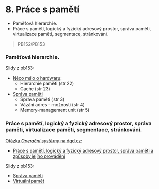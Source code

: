 # 8. Práce s pamětí

* Paměťová hierarchie.
* Práce s pamětí, logický a fyzický adresový prostor, správa paměti, virtualizace paměti, segmentace, stránkování.

> PB152/PB153

### Paměťová hierarchie.

Slidy z pb153:

* [Něco málo o hardwaru](https://is.muni.cz/el/1433/jaro2016/PB153/um/pb153_2.pdf):
  * Hierarchie paměti \(str 22\)
  * Cache \(str 23\)
* [Správa paměti](https://is.muni.cz/el/1433/jaro2016/PB153/um/pb153_10.pdf)
  * Správa paměti \(str 3\)
  * Vázání adres - možnosti \(str 4\)
  * Memory-management unit \(str 5\)

### Práce s pamětí, logický a fyzický adresový prostor, správa paměti, virtualizace paměti, segmentace, stránkování.

[Otázka _Operační systémy_ na dqd.cz](http://statnice.dqd.cz/home:prog:ap5):

* [Práce s pamětí, logický a fyzický adresový prostor, správa paměti a způsoby jejího provádění](http://statnice.dqd.cz/home:prog:ap5#prace_s_pameti_logicky_a_fyzicky_adresovy_prostor_sprava_pameti_a_zpusoby_jejiho_provadeni)

Slidy z pb153:

* [Správa paměti](https://is.muni.cz/el/1433/jaro2016/PB153/um/pb153_10.pdf)
* [Virtuální paměť](https://is.muni.cz/el/1433/jaro2016/PB153/um/pb153_10.pdf)



